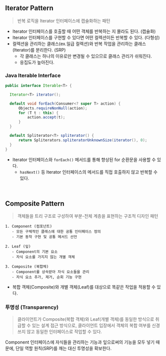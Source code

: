 ## Iterator Pattern

> 반복 로직을 Iterator 인터페이스에 캡슐화하는 패턴

- Iterator 인터페이스를 호출할 때 어떤 객체를 반복하는 지 몰라도 된다. (캡슐화)
- Iterator 인터페이스를 구현할 수 있다면 어떤 컬렉션이든 반복할 수 있다. (다형성)
- 컬렉션을 관리하는 클래스(ex.일급 컬렉션)와 반복 작업을 관리하는 클래스(Iterator)를 분리한다. (SRP)
  - 각 클래스는 하나의 이유로만 변경될 수 있으므로 클래스 관리가 쉬워진다.
  - 응집도가 높아진다.
 
### Java Iterable Interface

```java
public interface Iterable<T> {

  Iterator<T> iterator();

  default void forEach(Consumer<? super T> action) {
      Objects.requireNonNull(action);
      for (T t : this) {
          action.accept(t);
      }
  }

  default Spliterator<T> spliterator() {
      return Spliterators.spliteratorUnknownSize(iterator(), 0);
  }
}
```

- Iterator 인터페이스와 `forEach()` 메서드를 통해 향상된 for 순환문을 사용할 수 있다.
  - `hasNext()` 등 Iterator 인터페이스의 메서드를 직접 호출하지 않고 반복할 수 있다.

<br/>

## Composite Pattern

> 객체들을 트리 구조로 구성하여 부분-전체 계층을 표현하는 구조적 디자인 패턴

```
1. Component (컴포넌트)
   - 모든 구체적인 클래스에 대한 공통 인터페이스 정의
   - 기본 동작 구현 및 공통 메서드 선언

2. Leaf (잎)
   - Component의 기본 요소
   - 자식 요소를 가지지 않는 개별 객체

3. Composite (복합체)
   - Component를 상속받아 자식 요소들을 관리
   - 자식 요소 추가, 제거, 순회 기능 구현
```

- 복합 객체(Composite)와 개별 객체(Leaf)를 대상으로 똑같은 작업을 적용할 수 있다.

### 투명성 (Transparency)

> 클라이언트가 Composite(복합 객체)와 Leaf(개별 객체)를 동일한 방식으로 취급할 수 있는 설계 접근 방식으로, 클라이언트 입장에서 객체의 복합 여부를 신경 쓰지 않고 동일한 인터페이스로 작업할 수 있다.

Component 인터페이스에 자식들을 관리하는 기능과 잎으로써의 기능을 모두 넣기 때문에, 단일 역할 원칙(SRP)를 깨는 대신 투명성을 확보한다.
